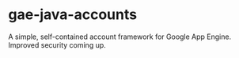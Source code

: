 gae-java-accounts
=================

A simple, self-contained account framework for Google App Engine. Improved security coming up.
